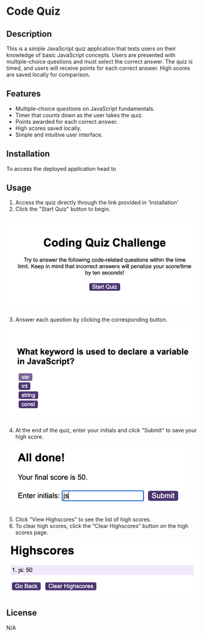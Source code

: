 # Code Quiz

## Description
This is a simple JavaScript quiz application that tests users on their knowledge of basic JavaScript concepts. Users are presented with multiple-choice questions and must select the correct answer. The quiz is timed, and users will receive points for each correct answer. High scores are saved locally for comparison.

## Features
- Multiple-choice questions on JavaScript fundamentals.
- Timer that counts down as the user takes the quiz.
- Points awarded for each correct answer.
- High scores saved locally.
- Simple and intuitive user interface.

## Installation
To access the deployed application head to

## Usage
1. Access the quiz directly through the link provided in 'Installation'
2. Click the "Start Quiz" button to begin.

![screenshot](https://github.com/jess-santos/code-quiz/blob/main/assets/images/codequiz.png)

3. Answer each question by clicking the corresponding button.

![screenshot](https://github.com/jess-santos/code-quiz/blob/main/assets/images/answers.png)

4. At the end of the quiz, enter your initials and click "Submit" to save your high score.

![screenshot](https://github.com/jess-santos/code-quiz/blob/main/assets/images/finalscore.png)

5. Click "View Highscores" to see the list of high scores.
6. To clear high scores, click the "Clear Highscores" button on the high scores page.

![screenshot](https://github.com/jess-santos/code-quiz/blob/main/assets/images/highscores.png)

## License
N/A
